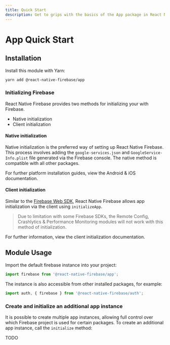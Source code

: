 ```yaml
---
title: Quick Start
description: Get to grips with the basics of the App package in React Native Firebase
---
```


# App Quick Start

## Installation

Install this module with Yarn:

```bash
yarn add @react-native-firebase/app
```

### Initializing Firebase

React Native Firebase provides two methods for initializing your with Firebase.

- Native initialization
- Client initialization

#### Native initialization

Native initialization is the preferred way of setting up React Native Firebase. This process involves adding the 
`google-services.json` and `GoogleService-Info.plist` file generated via the Firebase console. The native method
is compatible with all other packages.

For further platform installation guides, view the <Anchor version group href="/android">Android</Anchor> & <Anchor version group href="/ios">iOS</Anchor> documentation.

#### Client initialization

Similar to the [Firebase Web SDK](https://www.npmjs.com/package/firebase), React Native Firebase allows app 
initialization via the client using `initializeApp`. 

> Due to limitation with some Firebase SDKs, the Remote Config, Crashlytics & Performance Monitoring modules will not work with this method of initialization. 

For further information, view the <Anchor version group href="/client-initialization">client initialization</Anchor>
documentation.

## Module Usage

Import the default firebase instance into your project:

```js
import firebase from '@react-native-firebase/app';
``` 

The instance is also accessible from other installed packages, for example:

 ```js
import auth, { firebase } from '@react-native-firebase/auth';
 ```

### Create and initialize an additional app instance

It is possible to create multiple app instances, allowing full control over which Firebase project is used
for certain packages. To create an additional app instance, call the `initialize` method:

TODO

